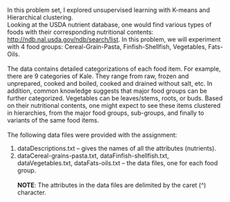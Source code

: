 In this problem set, I explored unsupervised learning with K-means and Hierarchical clustering.<br />
Looking at the USDA nutrient database, one would find various types of foods with their corresponding nutritional contents: http://ndb.nal.usda.gov/ndb/search/list. In this problem, we will experiment with 4 food groups: Cereal-Grain-Pasta, Finfish-Shellfish, Vegetables, Fats-Oils.<br /><br />
The data contains detailed categorizations of each food item. For example, there are 9 categories of Kale. They range from raw, frozen and unprepared, cooked and boiled, cooked and drained without salt, etc. In addition, common knowledge suggests that major food groups can be further categorized. Vegetables can be leaves/stems, roots, or buds. Based on their nutritional contents, one might expect to see these items clustered in hierarchies, from the major food groups, sub-groups, and finally to variants of the same food items.<br /><br />
The following data files were provided with the assignment:
  1. dataDescriptions.txt – gives the names of all the attributes (nutrients).
  2. dataCereal-grains-pasta.txt, dataFinfish-shellfish.txt, dataVegetables.txt, dataFats-oils.txt – the data files, one for each food group. <br /><br />
**NOTE**: The attributes in the data files are delimited by the caret (^) character.
